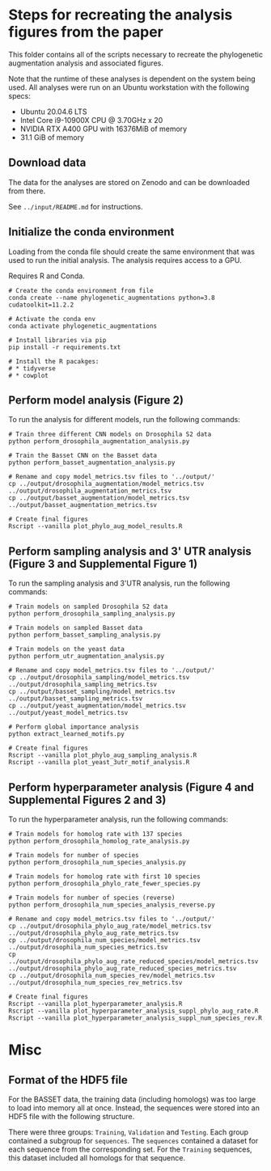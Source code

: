 # Steps for recreating the analysis figures from the paper

This folder contains all of the scripts necessary to recreate the phylogenetic augmentation analysis and associated figures.

Note that the runtime of these analyses is dependent on the system being used. All analyses were run on an Ubuntu workstation with the following specs:

* Ubuntu 20.04.6 LTS
* Intel Core i9-10900X CPU @ 3.70GHz x 20
* NVIDIA RTX A400 GPU with 16376MiB of memory
* 31.1 GiB of memory

## Download data
The data for the analyses are stored on Zenodo and can be downloaded from there.

See `../input/README.md` for instructions.

## Initialize the conda environment
Loading from the conda file should create the same environment that was used to run the initial analysis. The analysis requires access to a GPU.

Requires R and Conda.

```
# Create the conda environment from file
conda create --name phylogenetic_augmentations python=3.8 cudatoolkit=11.2.2

# Activate the conda env
conda activate phylogenetic_augmentations

# Install libraries via pip
pip install -r requirements.txt

# Install the R pacakges:
# * tidyverse
# * cowplot

```

## Perform model analysis (Figure 2)

To run the analysis for different models, run the following commands:

```
# Train three different CNN models on Drosophila S2 data
python perform_drosophila_augmentation_analysis.py

# Train the Basset CNN on the Basset data
python perform_basset_augmentation_analysis.py

# Rename and copy model_metrics.tsv files to '../output/'
cp ../output/drosophila_augmentation/model_metrics.tsv ../output/drosophila_augmentation_metrics.tsv
cp ../output/basset_augmentation/model_metrics.tsv ../output/basset_augmentation_metrics.tsv

# Create final figures
Rscript --vanilla plot_phylo_aug_model_results.R
```

## Perform sampling analysis and 3' UTR analysis (Figure 3 and Supplemental Figure 1)

To run the sampling analysis and 3'UTR analysis, run the following commands:

```
# Train models on sampled Drosophila S2 data
python perform_drosophila_sampling_analysis.py

# Train models on sampled Basset data
python perform_basset_sampling_analysis.py

# Train models on the yeast data
python perform_utr_augmentation_analysis.py

# Rename and copy model_metrics.tsv files to '../output/'
cp ../output/drosophila_sampling/model_metrics.tsv ../output/drosophila_sampling_metrics.tsv
cp ../output/basset_sampling/model_metrics.tsv ../output/basset_sampling_metrics.tsv
cp ../output/yeast_augmentation/model_metrics.tsv ../output/yeast_model_metrics.tsv

# Perform global importance analysis
python extract_learned_motifs.py

# Create final figures
Rscript --vanilla plot_phylo_aug_sampling_analysis.R
Rscript --vanilla plot_yeast_3utr_motif_analysis.R
```

## Perform hyperparameter analysis (Figure 4 and Supplemental Figures 2 and 3)

To run the hyperparameter analysis, run the following commands:

```
# Train models for homolog rate with 137 species
python perform_drosophila_homolog_rate_analysis.py

# Train models for number of species
python perform_drosophila_num_species_analysis.py

# Train models for homolog rate with first 10 species
python perform_drosophila_phylo_rate_fewer_species.py

# Train models for number of species (reverse)
python perform_drosophila_num_species_analysis_reverse.py

# Rename and copy model_metrics.tsv files to '../output/'
cp ../output/drosophila_phylo_aug_rate/model_metrics.tsv ../output/drosophila_phylo_aug_rate_metrics.tsv
cp ../output/drosophila_num_species/model_metrics.tsv ../output/drosophila_num_species_metrics.tsv
cp ../output/drosophila_phylo_aug_rate_reduced_species/model_metrics.tsv ../output/drosophila_phylo_aug_rate_reduced_species_metrics.tsv
cp ../output/drosophila_num_species_rev/model_metrics.tsv ../output/drosophila_num_species_rev_metrics.tsv

# Create final figures
Rscript --vanilla plot_hyperparameter_analysis.R
Rscript --vanilla plot_hyperparameter_analysis_suppl_phylo_aug_rate.R
Rscript --vanilla plot_hyperparameter_analysis_suppl_num_species_rev.R
```

# Misc

## Format of the HDF5 file

For the BASSET data, the training data (including homologs) was too large to load into memory all at once. Instead, the sequences were stored into an HDF5 file with the following structure.

There were three groups: `Training`, `Validation` and `Testing`. Each group contained a subgroup for `sequences`.
The `sequences` contained a dataset for each sequence from the corresponding set. For the `Training` sequences, this dataset included all homologs for that sequence.
